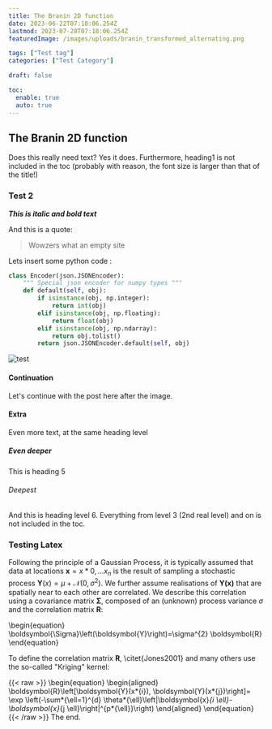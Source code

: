 ```yaml
---
title: The Branin 2D function
date: 2023-06-22T07:18:06.254Z
lastmod: 2023-07-28T07:18:06.254Z
featuredImage: /images/uploads/branin_transformed_alternating.png

tags: ["Test tag"]
categories: ["Test Category"]

draft: false

toc:
  enable: true
  auto: true
---
```


## The Branin 2D function

D﻿oes this really need text? Yes it does. Furthermore, heading1 is not included in the toc (probably with reason, the font size is larger than that of the title!)

### T﻿est 2

***T﻿his is italic and bold text***

A﻿nd this is a quote:

> W﻿owzers what an empty site

L﻿ets insert some python code :


```python
class Encoder(json.JSONEncoder):
    """ Special json encoder for numpy types """
    def default(self, obj):
        if isinstance(obj, np.integer):
            return int(obj)
        elif isinstance(obj, np.floating):
            return float(obj)
        elif isinstance(obj, np.ndarray):
            return obj.tolist()
        return json.JSONEncoder.default(self, obj)
```

![test](/images/uploads/branin_transformed_alternating.png "The Branin 2d Function plotted inline")

#### C﻿ontinuation

L﻿et's continue with the post here after the image.

#### E﻿xtra

E﻿ven more text, at the same heading level

##### E﻿ven deeper

T﻿his is heading 5

###### D﻿eepest 

A﻿nd this is heading level 6. Everything from level 3 (2nd real level) and on is not included in the toc.

### T﻿esting Latex

Following the principle of a Gaussian Process, it is typically assumed that data at locations $\mathbf{x}={x*0,...x_n}$ is the result of sampling a stochastic process $\boldsymbol{Y}(x) = \mu + \mathcal{N}(0,\sigma^2)$. We further assume realisations of $\boldsymbol{Y(x)}$ that are spatially near to each other are correlated. We describe this correlation using a covariance matrix $\boldsymbol{\Sigma}$, composed of an (unknown) process variance $\sigma$ and the correlation matrix $\boldsymbol{R}$:

\begin{equation}
\boldsymbol{\Sigma}\left(\boldsymbol{Y}\right)=\sigma^{2} \boldsymbol{R}
\end{equation}

To define the correlation matrix $\boldsymbol{R}$, \citet{Jones2001} and many others use the so-called "Kriging" kernel:

{{< raw >}}
\begin{equation}
\begin{aligned}
\boldsymbol{R}\left[\boldsymbol{Y}(x*{i}), \boldsymbol{Y}(x*{j})\right]=
\exp \left(-\sum*{\ell=1}^{d} \theta*{\ell}\left|\boldsymbol{x}*{i \ell}-\boldsymbol{x}*{j \ell}\right|^{p*{\ell}}\right)
\end{aligned}
\end{equation}
{{< /raw >}}
T﻿he end.